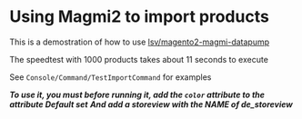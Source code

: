 # Using Magmi2 to import products

This is a demostration of how to use [lsv/magento2-magmi-datapump](https://github.com/lsv/magento2-magmi-datapump)


The speedtest with 1000 products takes about 11 seconds to execute

See `Console/Command/TestImportCommand` for examples

***To use it, you must before running it, add the `color` attribute to the attribute Default set***
***And add a storeview with the NAME of de_storeview***
